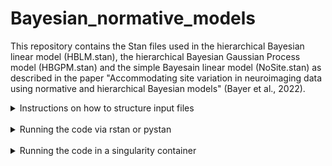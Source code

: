 # Bayesian_normative_models

This repository contains the Stan files used in the hierarchical Bayesian linear model (HBLM.stan), the hierarchical Bayesian Gaussian Process model (HBGPM.stan) and the simple Bayesain linear model (NoSite.stan) as described in the paper "Accommodating site variation in neuroimaging data using normative and hierarchical Bayesian models" (Bayer et al., 2022).

<details><summary>Instructions on how to structure input files</summary></details>
<br>
<details><summary>Running the code via rstan or pystan</summary>
<br>
The stan code can be run via the R or Python interface libraries. For R, the libraries 
<a href="https://mc-stan.org/users/interfaces/rstan">rstan</a>  and <a href="https://mc-stan.org/rstanarm/">rstanarm</a>  can be downloaded via CRAN.
For Python, <a href="https://pystan.readthedocs.io/en/latest/">pystan</a> can be installed via the pip install system.

</details>
<br>

<details><summary>Running the code in a singularity container</summary>

## Install singularity

Install singularity on your machine. A guide for installation on different operating systems can be found [here](https://docs.sylabs.io/guides/3.2/user-guide/installation.html#install-on-windows-or-mac)

A good example of how rstan can be run in singularity is via an image provided by [Wytamma Wirth](https://blog.wytamma.com/blog/Singularity-RStan/).

## Pull the image
once singularity is installed, pull the following container:

```
$ singularity pull docker://jrnold/rstan
```
This should download the image 'rstan_latest.sif' to your computer (it might take a while).

In singularity, now run the image using the command

```
$ singularity shell rstan_latest.sif
```

to execute the image.
## Run singularity

Run singularity by typing

``` 
$ singularity
```
in the command line.  

The singularity image comes with a version of R that has the rstan library installed.
Tyoing ```R``` after the singularity prompt should load R:

```
Singularity> R

R version 3.5.1 (2018-07-02) -- "Feather Spray"
Copyright (C) 2018 The R Foundation for Statistical Computing
Platform: x86_64-pc-linux-gnu (64-bit)

R is free software and comes with ABSOLUTELY NO WARRANTY.
You are welcome to redistribute it under certain conditions.
Type 'license()' or 'licence()' for distribution details.

R is a collaborative project with many contributors.
Type 'contributors()' for more information and
'citation()' on how to cite R or R packages in publications.

Type 'demo()' for some demos, 'help()' for on-line help, or
'help.start()' for an HTML browser interface to help.
Type 'q()' to quit R.
```
</details>

